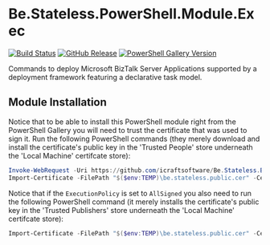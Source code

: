 # Be.Stateless.PowerShell.Module.Exec

[![Build Status](https://dev.azure.com/icraftsoftware/be.stateless/_apis/build/status/Be.Stateless.PowerShell.Module.Exec%20Manual%20Release?branchName=master)](https://dev.azure.com/icraftsoftware/be.stateless/_build/latest?definitionId=24&branchName=master)
[![GitHub Release](https://img.shields.io/github/v/release/icraftsoftware/Be.Stateless.PowerShell.Module.Exec?label=Release)](https://github.com/icraftsoftware/Be.Stateless.PowerShell.Module.Exec/releases/latest)
[![PowerShell Gallery Version](https://img.shields.io/powershellgallery/v/Exec.svg?style=flat)](https://www.powershellgallery.com/packages/Exec/)

Commands to deploy Microsoft BizTalk Server Applications supported by a deployment framework featuring a declarative task model.

## Module Installation

Notice that to be able to install this PowerShell module right from the PowerShell Gallery you will need to trust the certificate that was used to sign it. Run the following PowerShell commands (they merely download and install the certificate's public key in the 'Trusted People' store underneath the 'Local Machine' certifcate store):

```PowerShell
Invoke-WebRequest -Uri https://github.com/icraftsoftware/Be.Stateless.Build.Scripts/raw/master/be.stateless.public.cer -OutFile "$($env:TEMP)\be.stateless.public.cer"
Import-Certificate -FilePath "$($env:TEMP)\be.stateless.public.cer" -CertStoreLocation Cert:\LocalMachine\TrustedPeople\
```

Notice that if the `ExecutionPolicy` is set to `AllSigned` you also need to run the following PowerShell command (it merely installs the certificate's public key in the 'Trusted Publishers' store underneath the 'Local Machine' certifcate store):

```PowerShell
Import-Certificate -FilePath "$($env:TEMP)\be.stateless.public.cer" -CertStoreLocation Cert:\LocalMachine\TrustedPublisher\
```
